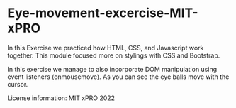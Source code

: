 # Eye-movement-excercise-MIT-xPRO

In this Exercise we practiced how HTML, CSS, and Javascript work together. This module focused more on stylings with CSS and Bootstrap. 

In this exercise we manage to also incorporate DOM manipulation using event listeners (onmousemove). As you can see the eye balls move with the cursor. 

License information: MIT xPRO 2022
